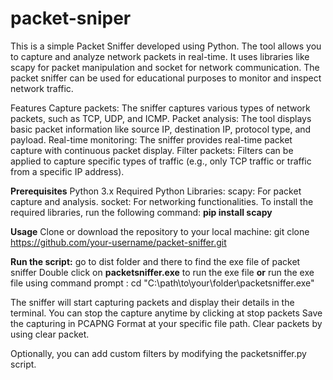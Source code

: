 # packet-sniper
This is a simple Packet Sniffer developed using Python. The tool allows you to capture and analyze network packets in real-time. It uses libraries like scapy for packet manipulation and socket for network communication. The packet sniffer can be used for educational purposes to monitor and inspect network traffic.

Features
Capture packets: The sniffer captures various types of network packets, such as TCP, UDP, and ICMP.
Packet analysis: The tool displays basic packet information like source IP, destination IP, protocol type, and payload.
Real-time monitoring: The sniffer provides real-time packet capture with continuous packet display.
Filter packets: Filters can be applied to capture specific types of traffic (e.g., only TCP traffic or traffic from a specific IP address).

**Prerequisites**
Python 3.x
Required Python Libraries:
scapy: For packet capture and analysis.
socket: For networking functionalities.
To install the required libraries, run the following command:
**pip install scapy**

**Usage**
Clone or download the repository to your local machine:
git clone https://github.com/your-username/packet-sniffer.git

**Run the script:**
go to dist folder and there to find the exe file of packet sniffer
Double click on **packetsniffer.exe** to run the exe file
**or**
run the exe file using command prompt :
cd "C:\path\to\your\folder\packetsniffer.exe"

The sniffer will start capturing packets and display their details in the terminal. You can stop the capture anytime by clicking at stop packets
Save the capturing in PCAPNG Format at your specific file path.
Clear packets by using clear packet.


Optionally, you can add custom filters by modifying the packetsniffer.py script.

